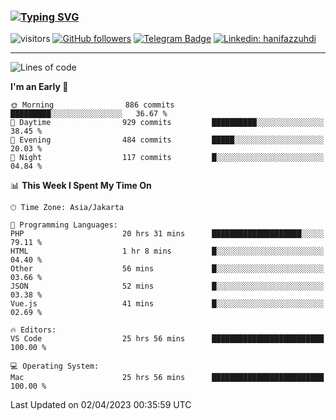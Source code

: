 ### [![Typing SVG](https://readme-typing-svg.herokuapp.com?font=lato&size=22&lines=Hi+There+👋)](https://git.io/typing-svg) 

![visitors](https://visitor-badge.glitch.me/badge?page_id=hanifazzuhdi.hanifazzuhdi)
[![GitHub followers](https://img.shields.io/github/followers/hanifazzuhdi?label=Follow&style=social)](https://github.com/hanifazzuhdi/?tab=follow) 
[![Telegram Badge](https://img.shields.io/badge/-hanif0198-blue?style=social&logo=telegram&link=https://www.t.me/hanif0198/)](https://www.t.me/hanif0198/) 
[![Linkedin: hanifazzuhdi](https://img.shields.io/badge/-hanifazzuhdi-blue?style=flat-square&logo=Linkedin&logoColor=white&link=https://www.linkedin.com/in/hanif-az-zuhdi-69688019b/)](https://www.linkedin.com/in/hanif-az-zuhdi-69688019b/) 

<hr/>

<!--START_SECTION:waka-->
![Lines of code](https://img.shields.io/badge/From%20Hello%20World%20I%27ve%20Written-17.6%20million%20lines%20of%20code-blue)

**I'm an Early 🐤** 

```text
🌞 Morning                886 commits         █████████░░░░░░░░░░░░░░░░   36.67 % 
🌆 Daytime                929 commits         ██████████░░░░░░░░░░░░░░░   38.45 % 
🌃 Evening                484 commits         █████░░░░░░░░░░░░░░░░░░░░   20.03 % 
🌙 Night                  117 commits         █░░░░░░░░░░░░░░░░░░░░░░░░   04.84 % 
```


📊 **This Week I Spent My Time On** 

```text
🕑︎ Time Zone: Asia/Jakarta

💬 Programming Languages: 
PHP                      20 hrs 31 mins      ████████████████████░░░░░   79.11 % 
HTML                     1 hr 8 mins         █░░░░░░░░░░░░░░░░░░░░░░░░   04.40 % 
Other                    56 mins             █░░░░░░░░░░░░░░░░░░░░░░░░   03.66 % 
JSON                     52 mins             █░░░░░░░░░░░░░░░░░░░░░░░░   03.38 % 
Vue.js                   41 mins             █░░░░░░░░░░░░░░░░░░░░░░░░   02.69 % 

🔥 Editors: 
VS Code                  25 hrs 56 mins      █████████████████████████   100.00 % 

💻 Operating System: 
Mac                      25 hrs 56 mins      █████████████████████████   100.00 % 
```


 Last Updated on 02/04/2023 00:35:59 UTC
<!--END_SECTION:waka-->
